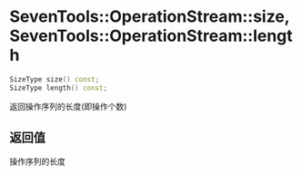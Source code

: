 # SevenTools::OperationStream::size, SevenTools::OperationStream::length

```cpp
SizeType size() const;
SizeType length() const;
```

返回操作序列的长度(即操作个数)

## 返回值

操作序列的长度